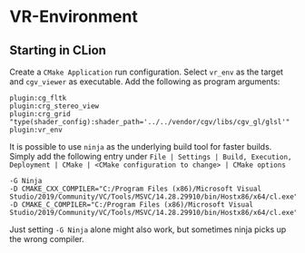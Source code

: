 # VR-Environment

## Starting in CLion

Create a `CMake Application` run configuration. Select `vr_env` as the target and `cgv_viewer` as executable. Add the
following as program arguments:

```
plugin:cg_fltk
plugin:crg_stereo_view
plugin:crg_grid
"type(shader_config):shader_path='../../vendor/cgv/libs/cgv_gl/glsl'"
plugin:vr_env
```

It is possible to use `ninja` as the underlying build tool for faster builds. Simply add the following entry
under `File | Settings | Build, Execution, Deployment | CMake | <CMake configuration to change> | CMake options`

```
-G Ninja
-D CMAKE_CXX_COMPILER="C:/Program Files (x86)/Microsoft Visual Studio/2019/Community/VC/Tools/MSVC/14.28.29910/bin/Hostx86/x64/cl.exe"
-D CMAKE_C_COMPILER="C:/Program Files (x86)/Microsoft Visual Studio/2019/Community/VC/Tools/MSVC/14.28.29910/bin/Hostx86/x64/cl.exe"
```

Just setting `-G Ninja` alone might also work, but sometimes ninja picks up the wrong compiler.
